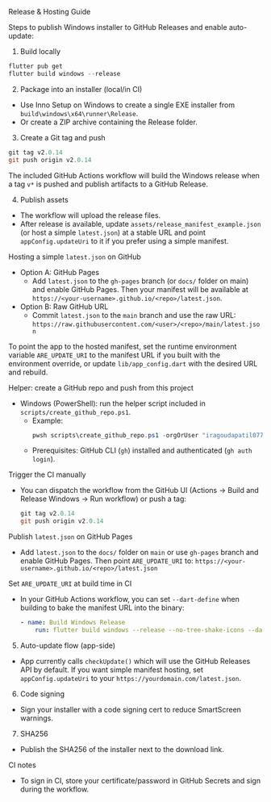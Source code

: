 Release & Hosting Guide

Steps to publish Windows installer to GitHub Releases and enable auto-update:

1) Build locally

```powershell
flutter pub get
flutter build windows --release
```

2) Package into an installer (local/in CI)
- Use Inno Setup on Windows to create a single EXE installer from `build\windows\x64\runner\Release`.
- Or create a ZIP archive containing the Release folder.

3) Create a Git tag and push

```powershell
git tag v2.0.14
git push origin v2.0.14
```

The included GitHub Actions workflow will build the Windows release when a tag `v*` is pushed and publish artifacts to a GitHub Release.

4) Publish assets
- The workflow will upload the release files.
- After release is available, update `assets/release_manifest_example.json` (or host a simple `latest.json`) at a stable URL and point `appConfig.updateUri` to it if you prefer using a simple manifest.

Hosting a simple `latest.json` on GitHub
- Option A: GitHub Pages
	- Add `latest.json` to the `gh-pages` branch (or `docs/` folder on main) and enable GitHub Pages. Then your manifest will be available at `https://<your-username>.github.io/<repo>/latest.json`.
- Option B: Raw GitHub URL
	- Commit `latest.json` to the `main` branch and use the raw URL:
		`https://raw.githubusercontent.com/<user>/<repo>/main/latest.json`

To point the app to the hosted manifest, set the runtime environment variable `ARE_UPDATE_URI` to the manifest URL if you built with the environment override, or update `lib/app_config.dart` with the desired URL and rebuild.

Helper: create a GitHub repo and push from this project
- Windows (PowerShell): run the helper script included in `scripts/create_github_repo.ps1`.
	- Example:
		```powershell
		pwsh scripts\create_github_repo.ps1 -orgOrUser "iragoudapatil077-commits" -repo "are_music" -visibility "public"
		```
	- Prerequisites: GitHub CLI (`gh`) installed and authenticated (`gh auth login`).

Trigger the CI manually
- You can dispatch the workflow from the GitHub UI (Actions -> Build and Release Windows -> Run workflow) or push a tag:
	```powershell
	git tag v2.0.14
	git push origin v2.0.14
	```

Publish `latest.json` on GitHub Pages
- Add `latest.json` to the `docs/` folder on `main` or use `gh-pages` branch and enable GitHub Pages. Then point `ARE_UPDATE_URI` to:
	`https://<your-username>.github.io/<repo>/latest.json`

Set `ARE_UPDATE_URI` at build time in CI
- In your GitHub Actions workflow, you can set `--dart-define` when building to bake the manifest URL into the binary:
	```yaml
	- name: Build Windows Release
		run: flutter build windows --release --no-tree-shake-icons --dart-define=ARE_UPDATE_URI="https://<your-username>.github.io/<repo>/latest.json"
	```

5) Auto-update flow (app-side)
- App currently calls `checkUpdate()` which will use the GitHub Releases API by default. If you want simple manifest hosting, set `appConfig.updateUri` to your `https://yourdomain.com/latest.json`.

6) Code signing
- Sign your installer with a code signing cert to reduce SmartScreen warnings.

7) SHA256
- Publish the SHA256 of the installer next to the download link.

CI notes
- To sign in CI, store your certificate/password in GitHub Secrets and sign during the workflow.
